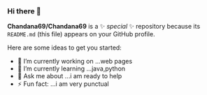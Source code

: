 ### Hi there 👋


**Chandana69/Chandana69** is a ✨ _special_ ✨ repository because its `README.md` (this file) appears on your GitHub profile.

Here are some ideas to get you started:

- 🔭 I’m currently working on ...web pages
- 🌱 I’m currently learning ...java,python
- 💬 Ask me about ...i am ready to help
- ⚡ Fun fact: ...i am very punctual

